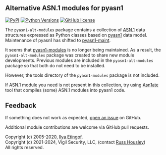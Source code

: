 
Alternative ASN.1 modules for pyasn1
------------------------------------
[![PyPI](https://img.shields.io/pypi/v/pyasn1-alt-modules.svg?maxAge=2592000)](https://pypi.org/project/pyasn1-alt-modules)
[![Python Versions](https://img.shields.io/pypi/pyversions/pyasn1-alt-modules.svg)](https://pypi.org/project/pyasn1-alt-modules/)
[![GitHub license](https://img.shields.io/badge/license-BSD-blue.svg)](https://raw.githubusercontent.com/russhousley/pyasn1-alt-modules/master/LICENSE.txt)

The `pyasn1-alt-modules` package contains a collection of
[ASN.1](https://www.itu.int/rec/dologin_pub.asp?lang=e&id=T-REC-X.208-198811-W!!PDF-E&type=items)
data structures expressed as Python classes based on [pyasn1](https://github.com/etingof/pyasn1)
data model. Maintenance of pyasn1 has shifted to [pyasn1-maint](https://github.com/pyasn1/pyasn1).

It seems that [pyasn1-modules](https://github.com/etingof/pyasn1-modules) is no
longer being maintained.  As a result, the `pyasn1-alt-modules` package was
created to share new module developments.  Previous modules are included in
the `pyasn1-alt-modules` package so that both do not need to be installed.

However, the tools directory of the `pyasn1-modules` package is not included.

If ASN.1 module you need is not present in this collection, try using
[Asn1ate](https://github.com/kimgr/asn1ate) tool that compiles (some)
ASN.1 modules into pyasn1 code.

Feedback
--------

If something does not work as expected, 
[open an issue](https://github.com/russhousley/pyasn1-alt-modules/issues) on GitHub.
 
Additional module contributions are welcome via GitHub pull requests.

Copyright (c) 2005-2020, [Ilya Etingof](mailto:etingof@gmail.com).<br/>
Copyright (c) 2021-2024, Vigil Security, LLC, (contact [Russ Housley](mailto:housley@vigilsec.com))<br/>
All rights reserved.
